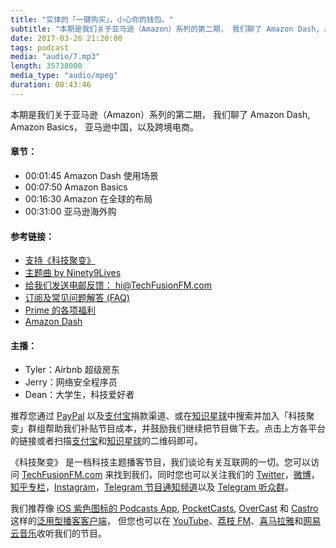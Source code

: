 ```yaml
---
title: "实体的「一键购买」，小心你的钱包。"
subtitle: "本期是我们关于亚马逊（Amazon）系列的第二期， 我们聊了 Amazon Dash, Amazon Basics， 亚马逊中国，以及跨境电商。"
date: 2017-03-26 21:20:00
tags: podcast
media: "audio/7.mp3"
length: 35738000 
media_type: "audio/mpeg"
duration: 00:43:46
---
```


本期是我们关于亚马逊（Amazon）系列的第二期， 我们聊了 Amazon Dash, Amazon Basics， 亚马逊中国，以及跨境电商。

#### 章节：

- 00:01:45 Amazon Dash 使用场景
- 00:07:50 Amazon Basics
- 00:16:30 Amazon 在全球的布局
- 00:31:00 亚马逊海外购

#### 参考链接：

- [支持《科技聚变》](https://techfusionfm.com/donate)
- [主题曲 by Ninety9Lives](http://99l.tv/BleedingThroughYU)
- [给我们发送电邮反馈： hi@TechFusionFM.com](mailto:hi@techfusionfm.com)
- [订阅及常见问题解答 (FAQ)](https://techfusionfm.com/faq)
- [Prime 的各项福利](https://www.amazon.com/Amazon-Prime-One-Year-Membership/dp/B00DBYBNEE)
- [Amazon Dash](https://www.amazon.com/b/?ie=UTF8&node=10667898011)

#### 主播：

- Tyler：Airbnb 超级房东
- Jerry：网络安全程序员
- Dean：大学生，科技爱好者


推荐您通过 [PayPal](https://paypal.me/techfusionfm/5) 以及[支付宝](HTTPS://QR.ALIPAY.COM/FKX09288AJOENI0MVZXM12)捐款渠道、或在[知识星球](https://www.xiaomiquan.com)中搜索并加入「科技聚变」群组帮助我们补贴节目成本，并鼓励我们继续把节目做下去。点击上方各平台的链接或者扫描[支付宝](https://techfusionfm.com/images/QR.JPG)和[知识星球](https://t.zsxq.com/IEmEM3f)的二维码即可。

《科技聚变》 是一档科技主题播客节目，我们谈论有关互联网的一切。您可以访问 [TechFusionFM.com](https://TechFusionFM.com) 来找到我们，同时您也可以关注我们的 [Twitter](http://twitter.com/TechFusionFM)，[微博](http://weibo.com/TechFusionFM)，[知乎专栏](https://zhuanlan.zhihu.com/TechFusion)，[Instagram](http://instagram.com/TechFusionFM)，[Telegram 节目通知频道](https://t.me/TechFusionFM)以及 [Telegram 听众群](https://t.me/TechFusionChat)。

我们推荐像 [iOS 紫色图标的 Podcasts App](https://itunes.apple.com/cn/podcast/id1202658654), [PocketCasts](http://pca.st/podcast/28fcd200-cc7c-0134-10da-25324e2a541d), [OverCast](https://overcast.fm) 和 [Castro](http://supertop.co/castro/) 这样的[泛用型播客客户端](https://techfusionfm.com/faq)， 但您也可以在 [YouTube](https://www.youtube.com/channel/UC6uvHf21Tjm5lepw6P2Ki-Q)、[荔枝 FM](https://www.lizhi.fm/1494013/)、[喜马拉雅](http://www.ximalaya.com/72456289/album/6648521)和[网易云音乐](http://music.163.com/#/djradio?id=347498120)收听我们的节目。